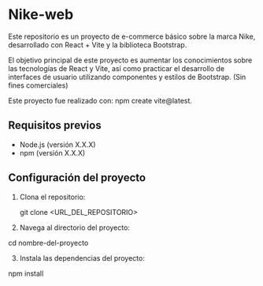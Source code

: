 # Nike-web

Este repositorio es un proyecto de e-commerce básico sobre la marca Nike, desarrollado con React + Vite y la biblioteca Bootstrap. 

El objetivo principal de este proyecto es aumentar los conocimientos sobre las tecnologías de React y Vite, así como practicar el desarrollo de interfaces de usuario utilizando componentes y estilos de Bootstrap. (Sin fines comerciales)

Este proyecto fue realizado con: npm create vite@latest.

## Requisitos previos

- Node.js (versión X.X.X)
- npm (versión X.X.X)

## Configuración del proyecto

1. Clona el repositorio:

   git clone <URL_DEL_REPOSITORIO>
   
2. Navega al directorio del proyecto:
  
  cd nombre-del-proyecto
  
3. Instala las dependencias del proyecto:

  npm install

